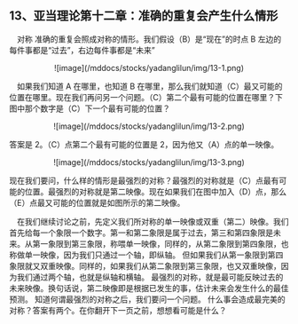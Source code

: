 ## 13、亚当理论第十二章：准确的重复会产生什么情形

　对称 准确的重复会照成对称的情形。我们假设（B）是“现在”的时点 B 左边的每件事都是“过去”，右边每件事都是“未来”

<div align="center">![image](/mddocs/stocks/yadanglilun/img/13-1.png)</div>

　如果我们知道 A 在哪里，也知道 B 在哪里，那么我们就知道（C）最又可能的位置在哪里。现在我们再问另一个问题。（C）第二个最有可能的位置在哪里？下图中那个数字是（C）下一个最有可能的位置？

<div align="center">![image](/mddocs/stocks/yadanglilun/img/13-2.png)</div>

答案是 2。（C）点第二个最有可能的位置是 2，因为他又（A）点的单一映像。

<div align="center">![image](/mddocs/stocks/yadanglilun/img/13-3.png)</div>

现在我们要问，什么样的情形是最强烈的对称？最强烈的对称就是（C）点最有可能的位置。最强烈的对称就是第二映像。现在如果我们在图中加入（D）点，那么（E）点最又可能的位置就是如图所示的第二映像。

　在我们继续讨论之前，先定义我们所对称的单一映像或双重（第二）映像。我们首先给每一个象限一个数字。第一和第二象限是属于过去，第三和第四象限是未来。从第一象限到第三象限，称喂单一映像，同样的，从第二象限到第四象限，也称做单一映像，因为我们只通过一个轴，即纵轴。 但如果我们从第一象限到第四象限就又双重映像。同样的，如果我们从第二象限到第三象限，也又双重映像，因为我们通过两个轴，也就是纵轴和横轴。 最强烈的对称，就是最可能反映过去的未来映像。换句话说，第二映像即是根据已发生的事，估计未来会发生什么的最佳预测。 知道何谓最强烈的对称之后，我们要问一个问题。 什么事会造成最完美的对称？答案有两个。在你翻开下一页之前，想想看可能是什么？
